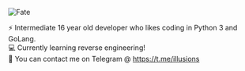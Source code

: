 <p align="left">
  <img src="https://github-readme-stats.vercel.app/api?username=Fvted&show_icons=true&theme=tokyonight", alt=Fate>
</p>

⚡ Intermediate 16 year old developer who likes coding in Python 3 and GoLang. <br>
💻 Currently learning reverse engineering! <br>
📧 You can contact me on Telegram @ https://t.me/illusions
